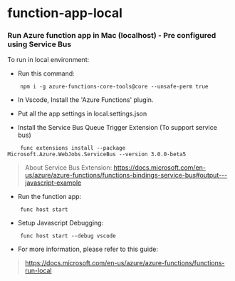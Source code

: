 # function-app-local

### Run Azure function app in Mac (localhost) - Pre configured using Service Bus

To run in local environment:

* Run this command:

```semantic
    npm i -g azure-functions-core-tools@core --unsafe-perm true
```

* In Vscode, Install the 'Azure Functions' plugin.

* Put all the app settings in local.settings.json

* Install the Service Bus Queue Trigger Extension (To support service bus)

```semantic
    func extensions install --package Microsoft.Azure.WebJobs.ServiceBus --version 3.0.0-beta5
```

> About Service Bus Extension: https://docs.microsoft.com/en-us/azure/azure-functions/functions-bindings-service-bus#output---javascript-example

* Run the function app:

```semantic
    func host start
```

* Setup Javascript Debugging:

```semantic
    func host start --debug vscode
```

* For more information, please refer to this guide:

> https://docs.microsoft.com/en-us/azure/azure-functions/functions-run-local
